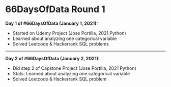 # 66DaysOfData Round 1

**Day 1 of #66DaysOfData (January 1, 2021):**

- Started on Udemy Project (Jose Portilla, 2021 Python)
- Learned about analyzing one categorical variable
- Solved Leetcode & Hackerrank SQL problems

---

**Day 2 of #66DaysOfData (January 2, 2021):**

- Did step 2 of Capstone Project (Jose Portilla, 2021 Python)
- Stats: Learned about analyzing one categorical variable
- Solved Leetcode & Hackerrank SQL problem
